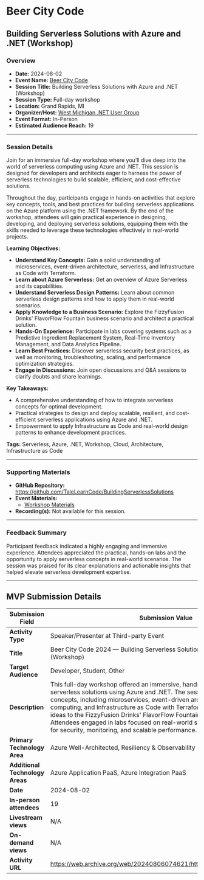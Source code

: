 # Beer City Code

## Building Serverless Solutions with Azure and .NET (Workshop)

### Overview

- **Date:** 2024-08-02  
- **Event Name:** [Beer City Code](https://web.archive.org/web/20240806074621/https://www.beercitycode.com/)  
- **Session Title:** Building Serverless Solutions with Azure and .NET (Workshop)  
- **Session Type:** Full-day workshop  
- **Location:** Grand Rapids, MI  
- **Organizer/Host:** [West Michigan .NET User Group](https://www.meetup.com/wmdotnet/)  
- **Event Format:** In-Person  
- **Estimated Audience Reach:** 19

---

### Session Details

Join for an immersive full-day workshop where you’ll dive deep into the world of serverless computing using Azure and .NET. This session is designed for developers and architects eager to harness the power of serverless technologies to build scalable, efficient, and cost-effective solutions.

Throughout the day, participants engage in hands-on activities that explore key concepts, tools, and best practices for building serverless applications on the Azure platform using the .NET framework. By the end of the workshop, attendees will gain practical experience in designing, developing, and deploying serverless solutions, equipping them with the skills needed to leverage these technologies effectively in real-world projects.

**Learning Objectives:**  
- **Understand Key Concepts:** Gain a solid understanding of microservices, event-driven architecture, serverless, and Infrastructure as Code with Terraform.  
- **Learn about Azure Serverless:** Get an overview of Azure Serverless and its capabilities.  
- **Understand Serverless Design Patterns:** Learn about common serverless design patterns and how to apply them in real-world scenarios.  
- **Apply Knowledge to a Business Scenario:** Explore the FizzyFusion Drinks' FlavorFlow Fountain business scenario and architect a practical solution.  
- **Hands-On Experience:** Participate in labs covering systems such as a Predictive Ingredient Replacement System, Real-Time Inventory Management, and Data Analytics Pipeline.  
- **Learn Best Practices:** Discover serverless security best practices, as well as monitoring, troubleshooting, scaling, and performance optimization strategies.  
- **Engage in Discussions:** Join open discussions and Q&A sessions to clarify doubts and share learnings.

**Key Takeaways:**  
- A comprehensive understanding of how to integrate serverless concepts for optimal development.  
- Practical strategies to design and deploy scalable, resilient, and cost-efficient serverless applications using Azure and .NET.  
- Empowerment to apply Infrastructure as Code and real-world design patterns to enhance development practices.

**Tags:** Serverless, Azure, .NET, Workshop, Cloud, Architecture, Infrastructure as Code

---

### Supporting Materials

- **GitHub Repository:** https://github.com/TaleLearnCode/BuildingServerlessSolutions
- **Event Materials:**
  - [Workshop Materials](https://github.com/TaleLearnCode/BuildingServerlessSolutions-BeerCityCode2024)
- **Recording(s):** Not available for this session.

---

### Feedback Summary

Participant feedback indicated a highly engaging and immersive experience. Attendees appreciated the practical, hands-on labs and the opportunity to apply serverless concepts in real-world scenarios. The session was praised for its clear explanations and actionable insights that helped elevate serverless development expertise.

---

## MVP Submission Details

| Submission Field                | Submission Value                                             |
| ------------------------------- | ------------------------------------------------------------ |
| **Activity Type**               | Speaker/Presenter at Third-party Event                       |
| **Title**                       | Beer City Code 2024 — Building Serverless Solutions with Azure and .NET (Workshop) |
| **Target Audience**             | Developer, Student, Other                                    |
| **Description**                 | This full-day workshop offered an immersive, hands-on experience building serverless solutions using Azure and .NET. The session covered critical concepts, including microservices, event-driven architecture, serverless computing, and Infrastructure as Code with Terraform, while applying these ideas to the FizzyFusion Drinks' FlavorFlow Fountain business scenario. Attendees engaged in labs focused on real-world systems and best practices for security, monitoring, and scalable performance. |
| **Primary Technology Area**     | Azure Well-Architected, Resiliency & Observability           |
| **Additional Technology Areas** | Azure Application PaaS, Azure Integration PaaS               |
| **Date**                        | 2024-08-02                                                   |
| **In-person attendees**         | 19                                                           |
| **Livestream views**            | N/A                                                          |
| **On-demand views**             | N/A                                                          |
| **Activity URL**                | https://web.archive.org/web/20240806074621/https://www.beercitycode.com/ |